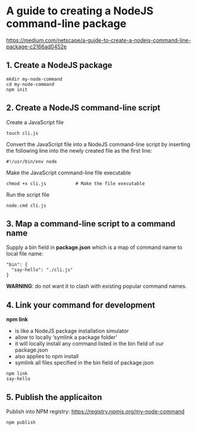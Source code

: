 
# A guide to creating a NodeJS command-line package

https://medium.com/netscape/a-guide-to-create-a-nodejs-command-line-package-c2166ad0452e

## 1. Create a NodeJS package

```
mkdir my-node-command
cd my-node-command
npm init
```
## 2. Create a NodeJS command-line script

Create a JavaScript file
```
touch cli.js
```
Convert the JavaScript file into a NodeJS command-line script by inserting the following line into the newly created file as the first line:
```
#!/usr/bin/env node
```

Make the JavaScript command-line file executable

```
chmod +x cli.js           # Make the file executable
```

Run the script file

```
node.cmd cli.js
```

## 3. Map a command-line script to a command name

Supply a bin field in __package.json__ which is a map of command name to local file name:
```
"bin": {
  "say-hello": "./cli.js"
}
```

__WARNING__: do not want it to clash with existing popular command names.

## 4. Link your command for development

__npm link__
* is like a NodeJS package installation simulator
* allow to locally ‘symlink a package folder’
* it will locally install any command listed in the bin field of our package.json
* also applies to npm install
* symlink all files specified in the bin field of package.json

```
npm link
say-hello
```

## 5. Publish the applicaiton

Publish into NPM registry: https://registry.npmjs.org/my-node-command

```
npm publish
```
